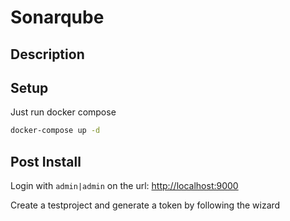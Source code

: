 # Sonarqube

## Description

## Setup

Just run docker compose

```sh
docker-compose up -d
```

## Post Install

Login with `admin|admin` on the url: <http://localhost:9000>

Create a testproject and generate a token by following the wizard
